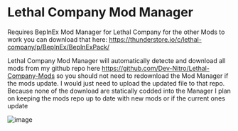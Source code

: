 # Lethal Company Mod Manager

Requires BepInEx Mod Manager for Lethal Company for the other Mods to work you can download that here:
https://thunderstore.io/c/lethal-company/p/BepInEx/BepInExPack/

Lethal Company Mod Manager will automatically detecte and download all mods from my github repo here https://github.com/Dev-Nitro/Lethal-Company-Mods so you should not need to redownload the Mod Manager if the mods update. I would just need to upload the updated file to that repo. Because none of the download are statically codded into the Manager
I plan on keeping the mods repo up to date with new mods or if the current ones update

![image](https://github.com/Dev-Nitro/Lethal-Company-Mod-Manager/assets/66803517/d01be57d-0e5c-47f8-b509-e5147404e78f)

